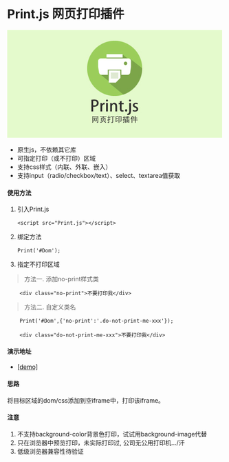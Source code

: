 # Print.js 网页打印插件
![print.jpg][1]

 - 原生js，不依赖其它库 
 - 可指定打印（或不打印）区域
 - 支持css样式（内联、外联、嵌入）
 - 支持input（radio/checkbox/text）、select、textarea值获取

#### 使用方法
 1. 引入Print.js
 
		<script src="Print.js"></script>

 2. 绑定方法
 

		Print('#Dom');


 3. 指定不打印区域

> 方法一. 添加no-print样式类

		<div class="no-print">不要打印我</div>

> 方法二. 自定义类名

		Print('#Dom',{'no-print':'.do-not-print-me-xxx'});
		
		<div class="do-not-print-me-xxx">不要打印我</div>
		


#### 演示地址
 - [[demo]][2]

#### 思路
 将目标区域的dom/css添加到空iframe中，打印该iframe。


#### 注意
 1. 不支持background-color背景色打印，试试用background-image代替
 2. 只在浏览器中预览打印，未实际打印过, 公司无公用打印机.../汗
 3. 低级浏览器兼容性待验证

  [1]: files/print.jpg
  [2]: http://denghao.me/demo/2017/Print.js/index.html
